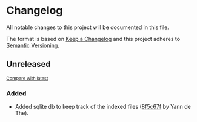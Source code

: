# Changelog

All notable changes to this project will be documented in this file.

The format is based on [Keep a Changelog](http://keepachangelog.com/en/1.0.0/)
and this project adheres to [Semantic Versioning](http://semver.org/spec/v2.0.0.html).

<!-- insertion marker -->
## Unreleased

<small>[Compare with latest](https://github.com/ydethe/rag_indexer/compare/94eb7c1b309263c638f3e92cea40ebdc13d83ac1...HEAD)</small>

### Added

- Added sqlite db to keep track of the indexed files ([8f5c67f](https://github.com/ydethe/rag_indexer/commit/8f5c67ffa1c27698802ac9d3b1274b087656d5d9) by Yann de The).

<!-- insertion marker -->
